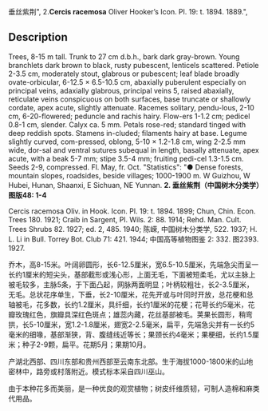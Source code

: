 垂丝紫荆",
2.**Cercis racemosa** Oliver Hooker’s Icon. Pl. 19: t. 1894. 1889.",

## Description
Trees, 8-15 m tall. Trunk to 27 cm d.b.h., bark dark gray-brown. Young branchlets dark brown to black, rusty pubescent, lenticels scattered. Petiole 2-3.5 cm, moderately stout, glabrous or pubescent; leaf blade broadly ovate-orbicular, 6-12.5 × 6.5-10.5 cm, abaxially puberulent especially on principal veins, adaxially glabrous, principal veins 5, raised abaxially, reticulate veins conspicuous on both surfaces, base truncate or shallowly cordate, apex acute, slightly attenuate. Racemes solitary, pendu-lous, 2-10 cm, 6-20-flowered; peduncle and rachis hairy. Flow-ers 1-1.2 cm; pedicel 0.8-1 cm, slender. Calyx ca. 5 mm. Petals rose-red; standard tinged with deep reddish spots. Stamens in-cluded; filaments hairy at base. Legume slightly curved, com-pressed, oblong, 5-10 × 1.2-1.8 cm, wing 2-2.5 mm wide, dor-sal and ventral sutures subequal in length, basally attenuate, apex acute, with a beak 5-7 mm; stipe 3.5-4 mm; fruiting pedi-cel 1.3-1.5 cm. Seeds 2-9, compressed. Fl. May, fr. Oct.
  "Statistics": "● Dense forests, mountain slopes, roadsides, beside villages; 1000-1900 m. W Guizhou, W Hubei, Hunan, Shaanxi, E Sichuan, NE Yunnan.
**2. 垂丝紫荆（中国树木分类学）　图版48: 1-4**

Cercis racemosa Oliv. in Hook. Icon. Pl. 19: t. 1894. 1899; Chun, Chin. Econ. Trees 180. 1921; Craib in Sargent, Pl. Wils. 2: 88. 1914; Rehd. Man. Cult. Trees Shrubs 82. 1927; ed. 2, 485. 1940; 陈嵘, 中国树木分类学, 522. 1937; H. L. Li in Bull. Torrey Bot. Club 71: 421. 1944; 中国高等植物图鉴 2: 332. 图2393. 1927.

乔木，高8-15米。叶阔卵圆形，长6-12.5厘米，宽6.5-10.5厘米，先端急尖而呈一长约1厘米的短尖头，基部截形或浅心形，上面无毛，下面被短柔毛，尤以主脉上被毛较多，主脉5条，于下面凸起，网脉两面明显；叶柄较粗壮，长2-3.5厘米，无毛。总状花序单生，下垂，长2-10厘米，花先开或与叶同时开放，总花梗和总轴被毛，花多数，长约1.2厘米，具纤细，长约1厘米的花梗；花萼长约5毫米，花瓣玫瑰红色，旗瓣具深红色斑点；雄蕊内藏，花丝基部被毛。荚果长圆形，稍弯拱，长5-10厘米，宽1.2-1.8厘米，翅宽2-2.5毫米，扁平，先端急尖并有一长约5毫米的细喙，基部渐狭，背、腹缝线近等长；果颈长约4毫米；果梗细，长约1.5厘米；种子2-9颗，扁平。花期5月；果期10月。

产湖北西部、四川东部和贵州西部至云南东北部。生于海拔1000-1800米的山地密林中，路旁或村落附近。模式标本采自四川巫山。

由于本种花多而美丽，是一种优良的观赏植物；树皮纤维质韧，可制人造棉和麻类代用品。
